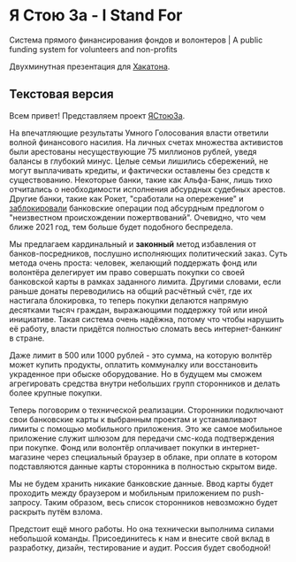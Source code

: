 # Я Стою За - I Stand For

Система прямого финансирования фондов и волонтеров | A public funding system for volunteers and non-profits

Двухминутная презентация для [Хакатона](https://github.com/developers-against-repressions/devs-against-the-machine).

## Текстовая версия

Всем привет! Представляем проект [ЯСтоюЗа](https://stouza.ru).

На впечатляющие результаты Умного Голосования власти ответили волной финансового насилия. На личных счетах множества активистов были арестованы несуществующие 75 миллионов рублей, уведя балансы в глубокий минус. Целые семьи лишились сбережений, не могут выплачивать кредиты, и фактически оставлены без средств к существованию. Некоторые банки, такие как Альфа-Банк, лишь тихо отчитались о необходимости исполнения абсурдных судебных арестов. Другие банки, такие как Рокет, "сработали на опережение" и [заблокировали](https://www.facebook.com/leonid.m.volkov/posts/2621163677906249) банковские операции под абсурдным предлогом о "неизвестном происхождении пожертвований". Очевидно, что чем ближе 2021 год, тем больше будет подобного беспредела.

Мы предлагаем кардинальный и **законный** метод избавления от банков-посредников, послушно исполняющих политический заказ. Суть метода очень проста: человек, желающий поддержать фонд или волонтёра делегирует им право совершать покупки со своей банковской карты в рамках заданного лимита. Другими словами, если раньше донаты переводились на общий расчётный счёт, где их настигала блокировка, то теперь покупки делаются напрямую десятками тысяч граждан, выражающими поддержку той или иной инициативе. Такая система очень надёжна, потому что чтобы нарушить её работу, власти придётся полностью сломать весь интернет-банкинг в стране.

Даже лимит в 500 или 1000 рублей - это сумма, на которую волнтёр может купить продукты, оплатить коммуналку или восстановить украденное при обыске оборудование. Но в будущем мы сможем агрегировать средства внутри небольших групп сторонников и делать более крупные покупки.

Теперь поговорим о технической реализации. Сторонники подключают свои банковские карты к выбранным проектам и устанавливают лимиты с помощью мобильного приложения. Это же самое мобильное приложение служит шлюзом для передачи смс-кода подтверждения при покупке. Фонд или волонтёр оплачивает покупки в интернет-магазине через специальный браузер в облаке, при оплате в котором подставляются данные карты сторонника в полностью скрытом виде.

Мы не будем хранить никакие банковские данные. Ввод карты будет проходить между браузером и мобильным приложением по push-запросу. Таким образом, весь список сторонников невозможно будет раскрыть путём взлома.

Предстоит ещё много работы. Но она технически выполнима силами небольшой команды. Присоединитесь к нам и внесите свой вклад в разработку, дизайн, тестирование и аудит. Россия будет свободной!

